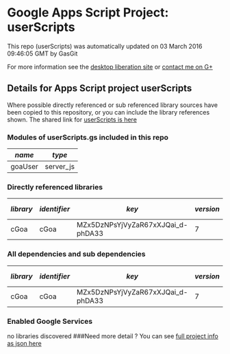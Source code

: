# Google Apps Script Project: userScripts
This repo (userScripts) was automatically updated on 03 March 2016 09:46:05 GMT by GasGit

For more information see the [desktop liberation site](http://ramblings.mcpher.com/Home/excelquirks/drivesdk/gettinggithubready "desktop liberation") or [contact me on G+](https://plus.google.com/+BruceMcpherson "Bruce McPherson - GDE")
## Details for Apps Script project userScripts
Where possible directly referenced or sub referenced library sources have been copied to this repository, or you can include the library references shown. 
The shared link for [userScripts is here](https://script.google.com/d/1lUj0Q9pPYCewX22RGuxOdfXkO08GmUJQcqfZ8iPC3wmjgyayxSQ227MN/edit?usp=sharing "open in the GAS IDE")

### Modules of userScripts.gs included in this repo
*name*|*type*
--- | --- 
goaUser| server_js
### Directly referenced libraries
*library*|*identifier*|*key*|*version*|*dev mode*|*source*|
--- | --- | --- | --- | --- | --- 
cGoa| cGoa|MZx5DzNPsYjVyZaR67xXJQai_d-phDA33|7|no|no
### All dependencies and sub dependencies
*library*|*identifier*|*key*|*version*|*dev mode*|*source*|
--- | --- | --- | --- | --- | --- 
cGoa| cGoa|MZx5DzNPsYjVyZaR67xXJQai_d-phDA33|7|no|no
### Enabled Google Services
no libraries discovered
###Need more detail ?
You can see [full project info as json here](info.json)
